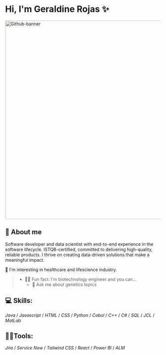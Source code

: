 # Hi, I'm Geraldine Rojas ✨

<!--
**katyshuu/katyshuu** is a ✨ _special_ ✨ repository because its `README.md` (this file) appears on your GitHub profile.

Here are some ideas to get you started:

- 🔭 I’m currently working on ...
- 🌱 I’m currently learning ...
- 👯 I’m looking to collaborate on ...
- 🤔 I’m looking for help with ...
- 💬 Ask me about ...
- 📫 How to reach me: ...
- 😄 Pronouns: ...
- ⚡ Fun fact: ...
-->

<img width="1280" height="640" alt="Github-banner" src="https://github.com/user-attachments/assets/a8537382-38fc-4fcb-b42f-712426a5d7b8" />

## 🍓 About me

Software developer and data scientist with end-to-end experience in the software lifecycle. ISTQB-certified, committed to delivering high-quality, reliable products. I thrive on creating data-driven solutions that make a meaningful impact.

🔬 I'm interesting in healthcare and lifescience industry.

> - 👨‍🔬 Fun fact: I'm biotechnology engineer and you can...
>    - 🧬 Ask me about genetics topics 
## 💻 Skills: 

*Java* / *Javascript* / *HTML* / *CSS* / *Python* / *Cobol* / *C++* / *C#* / *SQL* / *JCL* / *MatLab*

## 👩‍💻Tools:

*Jira* / *Service Now* / *Tailwind CSS* / *React* / *Power BI* / *ALM* 
